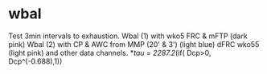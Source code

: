 # wbal
Test 3min intervals to exhaustion.
Wbal (1) with wko5 FRC & mFTP (dark pink)
Wbal (2) with CP & AWC from MMP (20' & 3') (light blue)
dFRC wko55 (light pink)
and other data channels.
**tau = 2287.2*(if( Dcp>0, Dcp^(-0.688),1))
